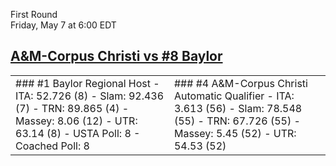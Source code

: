 First Round  
Friday, May 7 at 6:00 EDT
## [A&M-Corpus Christi vs #8 Baylor](https://www.ncaa.com/game/5833654) 

<table><tr><td>  
### #1 Baylor  
Regional Host  
- ITA: 52.726 (8)  
- Slam: 92.436 (7)  
- TRN: 89.865 (4)  
- Massey: 8.06 (12)  
- UTR: 63.14 (8)  
- USTA Poll: 8  
- Coached Poll: 8  
</td><td>  
### #4 A&M-Corpus Christi  
Automatic Qualifier  
- ITA: 3.613 (56)  
- Slam: 78.548 (55)  
- TRN: 67.726 (55)  
- Massey: 5.45 (52)  
- UTR: 54.53 (52)  
</td></tr></table>  